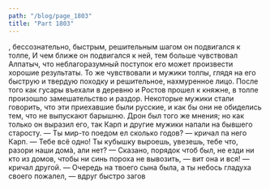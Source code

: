 ```yaml
---
path: "/blog/page_1803"
title: "Part 1803"
---
```


, бессознательно, быстрым, решительным шагом он подвигался к толпе, И чем ближе он подвигался к ней, тем больше чувствовал Алпатыч, что неблагоразумный поступок его может произвести хорошие результаты. То же чувствовали и мужики толпы, глядя на его быструю и твердую походку и решительное, нахмуренное лицо.
После того как гусары въехали в деревню и Ростов прошел к княжне, в толпе произошло замешательство и раздор. Некоторые мужики стали говорить, что эти приехавшие были русские, и как бы они не обиделись тем, что не выпускают барышню. Дрон был того же мнения; но как только он выразил его, так Карп и другие мужики напали на бывшего старосту.
— Ты мир-то поедом ел сколько годов? — кричал па него Карп. — Тебе всё одно! Ты кубышку выроешь, увезешь, тебе что, разори наши домà, али нет?
— Сказано, порядок чтоб был, не езди ни кто из домов, чтобы ни синь пороха не вывозить, — вит она и вся! — кричал другой.
— Очередь на твоего сына была, а ты небось гладуха своего пожалел, — вдруг быстро загов
